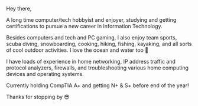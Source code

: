 Hey there,

A long time computer/tech hobbyist and enjoyer, studying and getting certifications to pursue a new career in Information Technology.  

Besides computers and tech and PC gaming, I also enjoy team sports, scuba diving, snowboarding, cooking, hiking, fishing, kayaking, and all sorts of cool outdoor activities. I love the ocean and water too :ocean:

I have loads of experience in home networking, IP address traffic and protocol analyzers, firewalls, and troubleshooting various home computing devices and operating systems. 

Currently holding CompTIA A+ and getting N+ & S+ before end of the year! 

Thanks for stopping by :sunglasses:




<!--
**thomasgolian/thomasgolian** is a ✨ _special_ ✨ repository because its `README.md` (this file) appears on your GitHub profile.

Here are some ideas to get you started:

- 🔭 I’m currently working on ...
- 🌱 I’m currently learning ...
- 👯 I’m looking to collaborate on ...
- 🤔 I’m looking for help with ...
- 💬 Ask me about ...
- 📫 How to reach me: ...
- 😄 Pronouns: ...
- ⚡ Fun fact: ...
-->
